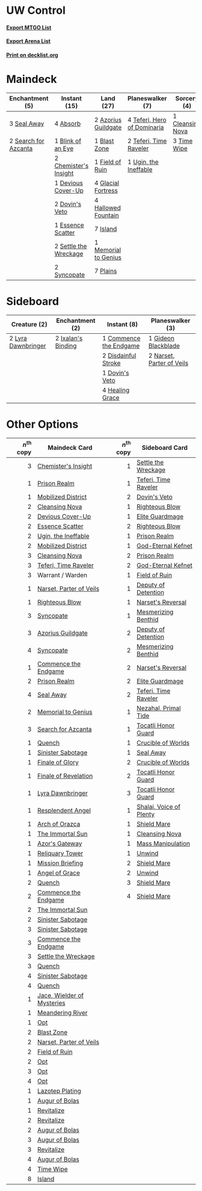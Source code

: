 # UW Control

#### [Export MTGO List](../collection/UW%20Control/UW%20Control.txt)
#### [Export Arena List](../collection/UW%20Control/UW%20Control_arena.txt)
#### [Print on decklist.org](http://decklist.org/?deckmain=4%09Absorb%0A2%09Azorius%20Guildgate%0A1%09Blast%20Zone%0A1%09Blink%20of%20an%20Eye%0A2%09Chemister's%20Insight%0A1%09Cleansing%20Nova%0A1%09Devious%20Cover-Up%0A2%09Dovin's%20Veto%0A1%09Essence%20Scatter%0A1%09Field%20of%20Ruin%0A4%09Glacial%20Fortress%0A4%09Hallowed%20Fountain%0A7%09Island%0A1%09Memorial%20to%20Genius%0A7%09Plains%0A3%09Seal%20Away%0A2%09Search%20for%20Azcanta%0A2%09Settle%20the%20Wreckage%0A2%09Syncopate%0A4%09Teferi,%20Hero%20of%20Dominaria%0A2%09Teferi,%20Time%20Raveler%0A3%09Time%20Wipe%0A1%09Ugin,%20the%20Ineffable%0A2%09Warrant%20/%20Warden&deckside=1%09Commence%20the%20Endgame%0A2%09Disdainful%20Stroke%0A1%09Dovin's%20Veto%0A1%09Gideon%20Blackblade%0A4%09Healing%20Grace%0A2%09Ixalan's%20Binding%0A2%09Lyra%20Dawnbringer%0A2%09Narset,%20Parter%20of%20Veils)
# Maindeck

|                                        Enchantment (5)                                        |                                          Instant (15)                                          |                                           Land (27)                                           |                                           Planeswalker (7)                                           |                                        Sorcery (4)                                        |   Unknown (2)    |
|-----------------------------------------------------------------------------------------------|------------------------------------------------------------------------------------------------|-----------------------------------------------------------------------------------------------|------------------------------------------------------------------------------------------------------|-------------------------------------------------------------------------------------------|------------------|
|3 [Seal Away](http://gatherer.wizards.com/Pages/Card/Details.aspx?multiverseid=442919)         |4 [Absorb](http://gatherer.wizards.com/Pages/Card/Details.aspx?multiverseid=23155)              |2 [Azorius Guildgate](http://gatherer.wizards.com/Pages/Card/Details.aspx?multiverseid=376256) |4 [Teferi, Hero of Dominaria](http://gatherer.wizards.com/Pages/Card/Details.aspx?multiverseid=443095)|1 [Cleansing Nova](http://gatherer.wizards.com/Pages/Card/Details.aspx?multiverseid=447145)|2 Warrant / Warden|
|2 [Search for Azcanta](http://gatherer.wizards.com/Pages/Card/Details.aspx?multiverseid=435226)|1 [Blink of an Eye](http://gatherer.wizards.com/Pages/Card/Details.aspx?multiverseid=442934)    |1 [Blast Zone](http://gatherer.wizards.com/Pages/Card/Details.aspx?multiverseid=461171)        |2 [Teferi, Time Raveler](http://gatherer.wizards.com/Pages/Card/Details.aspx?multiverseid=461148)     |3 [Time Wipe](http://gatherer.wizards.com/Pages/Card/Details.aspx?multiverseid=461150)     |                  |
|                                                                                               |2 [Chemister's Insight](http://gatherer.wizards.com/Pages/Card/Details.aspx?multiverseid=452782)|1 [Field of Ruin](http://gatherer.wizards.com/Pages/Card/Details.aspx?multiverseid=435415)     |1 [Ugin, the Ineffable](http://gatherer.wizards.com/Pages/Card/Details.aspx?multiverseid=460929)      |                                                                                           |                  |
|                                                                                               |1 [Devious Cover-Up](http://gatherer.wizards.com/Pages/Card/Details.aspx?multiverseid=452785)   |4 [Glacial Fortress](http://gatherer.wizards.com/Pages/Card/Details.aspx?multiverseid=190562)  |                                                                                                      |                                                                                           |                  |
|                                                                                               |2 [Dovin's Veto](http://gatherer.wizards.com/Pages/Card/Details.aspx?multiverseid=461120)       |4 [Hallowed Fountain](http://gatherer.wizards.com/Pages/Card/Details.aspx?multiverseid=97071)  |                                                                                                      |                                                                                           |                  |
|                                                                                               |1 [Essence Scatter](http://gatherer.wizards.com/Pages/Card/Details.aspx?multiverseid=426754)    |7 [Island](http://gatherer.wizards.com/Pages/Card/Details.aspx?multiverseid=439857)            |                                                                                                      |                                                                                           |                  |
|                                                                                               |2 [Settle the Wreckage](http://gatherer.wizards.com/Pages/Card/Details.aspx?multiverseid=435186)|1 [Memorial to Genius](http://gatherer.wizards.com/Pages/Card/Details.aspx?multiverseid=443131)|                                                                                                      |                                                                                           |                  |
|                                                                                               |2 [Syncopate](http://gatherer.wizards.com/Pages/Card/Details.aspx?multiverseid=442955)          |7 [Plains](http://gatherer.wizards.com/Pages/Card/Details.aspx?multiverseid=439856)            |                                                                                                      |                                                                                           |                  |


# Sideboard

|                                        Creature (2)                                         |                                       Enchantment (2)                                       |                                           Instant (8)                                           |                                          Planeswalker (3)                                          |
|---------------------------------------------------------------------------------------------|---------------------------------------------------------------------------------------------|-------------------------------------------------------------------------------------------------|----------------------------------------------------------------------------------------------------|
|2 [Lyra Dawnbringer](http://gatherer.wizards.com/Pages/Card/Details.aspx?multiverseid=442914)|2 [Ixalan's Binding](http://gatherer.wizards.com/Pages/Card/Details.aspx?multiverseid=435168)|1 [Commence the Endgame](http://gatherer.wizards.com/Pages/Card/Details.aspx?multiverseid=460972)|1 [Gideon Blackblade](http://gatherer.wizards.com/Pages/Card/Details.aspx?multiverseid=463943)      |
|                                                                                             |                                                                                             |2 [Disdainful Stroke](http://gatherer.wizards.com/Pages/Card/Details.aspx?multiverseid=420705)   |2 [Narset, Parter of Veils](http://gatherer.wizards.com/Pages/Card/Details.aspx?multiverseid=460988)|
|                                                                                             |                                                                                             |1 [Dovin's Veto](http://gatherer.wizards.com/Pages/Card/Details.aspx?multiverseid=461120)        |                                                                                                    |
|                                                                                             |                                                                                             |4 [Healing Grace](http://gatherer.wizards.com/Pages/Card/Details.aspx?multiverseid=442908)       |                                                                                                    |


# Other Options

|*n*<sup>th</sup> copy|                                            Maindeck Card                                            |*n*<sup>th</sup> copy|                                          Sideboard Card                                          |
|--------------------:|-----------------------------------------------------------------------------------------------------|--------------------:|--------------------------------------------------------------------------------------------------|
|                    3|[Chemister's Insight](http://gatherer.wizards.com/Pages/Card/Details.aspx?multiverseid=452782)       |                    1|[Settle the Wreckage](http://gatherer.wizards.com/Pages/Card/Details.aspx?multiverseid=435186)    |
|                    1|[Prison Realm](http://gatherer.wizards.com/Pages/Card/Details.aspx?multiverseid=460953)              |                    1|[Teferi, Time Raveler](http://gatherer.wizards.com/Pages/Card/Details.aspx?multiverseid=461148)   |
|                    1|[Mobilized District](http://gatherer.wizards.com/Pages/Card/Details.aspx?multiverseid=461176)        |                    2|[Dovin's Veto](http://gatherer.wizards.com/Pages/Card/Details.aspx?multiverseid=461120)           |
|                    2|[Cleansing Nova](http://gatherer.wizards.com/Pages/Card/Details.aspx?multiverseid=447145)            |                    1|[Righteous Blow](http://gatherer.wizards.com/Pages/Card/Details.aspx?multiverseid=240185)         |
|                    2|[Devious Cover-Up](http://gatherer.wizards.com/Pages/Card/Details.aspx?multiverseid=452785)          |                    1|[Elite Guardmage](http://gatherer.wizards.com/Pages/Card/Details.aspx?multiverseid=461122)        |
|                    2|[Essence Scatter](http://gatherer.wizards.com/Pages/Card/Details.aspx?multiverseid=426754)           |                    2|[Righteous Blow](http://gatherer.wizards.com/Pages/Card/Details.aspx?multiverseid=240185)         |
|                    2|[Ugin, the Ineffable](http://gatherer.wizards.com/Pages/Card/Details.aspx?multiverseid=460929)       |                    1|[Prison Realm](http://gatherer.wizards.com/Pages/Card/Details.aspx?multiverseid=460953)           |
|                    2|[Mobilized District](http://gatherer.wizards.com/Pages/Card/Details.aspx?multiverseid=461176)        |                    1|[God-Eternal Kefnet](http://gatherer.wizards.com/Pages/Card/Details.aspx?multiverseid=460980)     |
|                    3|[Cleansing Nova](http://gatherer.wizards.com/Pages/Card/Details.aspx?multiverseid=447145)            |                    2|[Prison Realm](http://gatherer.wizards.com/Pages/Card/Details.aspx?multiverseid=460953)           |
|                    3|[Teferi, Time Raveler](http://gatherer.wizards.com/Pages/Card/Details.aspx?multiverseid=461148)      |                    2|[God-Eternal Kefnet](http://gatherer.wizards.com/Pages/Card/Details.aspx?multiverseid=460980)     |
|                    3|Warrant / Warden                                                                                     |                    1|[Field of Ruin](http://gatherer.wizards.com/Pages/Card/Details.aspx?multiverseid=435415)          |
|                    1|[Narset, Parter of Veils](http://gatherer.wizards.com/Pages/Card/Details.aspx?multiverseid=460988)   |                    1|[Deputy of Detention](http://gatherer.wizards.com/Pages/Card/Details.aspx?multiverseid=457309)    |
|                    1|[Righteous Blow](http://gatherer.wizards.com/Pages/Card/Details.aspx?multiverseid=240185)            |                    1|[Narset's Reversal](http://gatherer.wizards.com/Pages/Card/Details.aspx?multiverseid=460989)      |
|                    3|[Syncopate](http://gatherer.wizards.com/Pages/Card/Details.aspx?multiverseid=442955)                 |                    1|[Mesmerizing Benthid](http://gatherer.wizards.com/Pages/Card/Details.aspx?multiverseid=457187)    |
|                    3|[Azorius Guildgate](http://gatherer.wizards.com/Pages/Card/Details.aspx?multiverseid=376256)         |                    2|[Deputy of Detention](http://gatherer.wizards.com/Pages/Card/Details.aspx?multiverseid=457309)    |
|                    4|[Syncopate](http://gatherer.wizards.com/Pages/Card/Details.aspx?multiverseid=442955)                 |                    2|[Mesmerizing Benthid](http://gatherer.wizards.com/Pages/Card/Details.aspx?multiverseid=457187)    |
|                    1|[Commence the Endgame](http://gatherer.wizards.com/Pages/Card/Details.aspx?multiverseid=460972)      |                    2|[Narset's Reversal](http://gatherer.wizards.com/Pages/Card/Details.aspx?multiverseid=460989)      |
|                    2|[Prison Realm](http://gatherer.wizards.com/Pages/Card/Details.aspx?multiverseid=460953)              |                    2|[Elite Guardmage](http://gatherer.wizards.com/Pages/Card/Details.aspx?multiverseid=461122)        |
|                    4|[Seal Away](http://gatherer.wizards.com/Pages/Card/Details.aspx?multiverseid=442919)                 |                    2|[Teferi, Time Raveler](http://gatherer.wizards.com/Pages/Card/Details.aspx?multiverseid=461148)   |
|                    2|[Memorial to Genius](http://gatherer.wizards.com/Pages/Card/Details.aspx?multiverseid=443131)        |                    1|[Nezahal, Primal Tide](http://gatherer.wizards.com/Pages/Card/Details.aspx?multiverseid=439702)   |
|                    3|[Search for Azcanta](http://gatherer.wizards.com/Pages/Card/Details.aspx?multiverseid=435226)        |                    1|[Tocatli Honor Guard](http://gatherer.wizards.com/Pages/Card/Details.aspx?multiverseid=435194)    |
|                    1|[Quench](http://gatherer.wizards.com/Pages/Card/Details.aspx?multiverseid=457192)                    |                    1|[Crucible of Worlds](http://gatherer.wizards.com/Pages/Card/Details.aspx?multiverseid=129480)     |
|                    1|[Sinister Sabotage](http://gatherer.wizards.com/Pages/Card/Details.aspx?multiverseid=452804)         |                    1|[Seal Away](http://gatherer.wizards.com/Pages/Card/Details.aspx?multiverseid=442919)              |
|                    1|[Finale of Glory](http://gatherer.wizards.com/Pages/Card/Details.aspx?multiverseid=460939)           |                    2|[Crucible of Worlds](http://gatherer.wizards.com/Pages/Card/Details.aspx?multiverseid=129480)     |
|                    1|[Finale of Revelation](http://gatherer.wizards.com/Pages/Card/Details.aspx?multiverseid=460978)      |                    2|[Tocatli Honor Guard](http://gatherer.wizards.com/Pages/Card/Details.aspx?multiverseid=435194)    |
|                    1|[Lyra Dawnbringer](http://gatherer.wizards.com/Pages/Card/Details.aspx?multiverseid=442914)          |                    3|[Tocatli Honor Guard](http://gatherer.wizards.com/Pages/Card/Details.aspx?multiverseid=435194)    |
|                    1|[Resplendent Angel](http://gatherer.wizards.com/Pages/Card/Details.aspx?multiverseid=447170)         |                    1|[Shalai, Voice of Plenty](http://gatherer.wizards.com/Pages/Card/Details.aspx?multiverseid=442923)|
|                    1|[Arch of Orazca](http://gatherer.wizards.com/Pages/Card/Details.aspx?multiverseid=439849)            |                    1|[Shield Mare](http://gatherer.wizards.com/Pages/Card/Details.aspx?multiverseid=447173)            |
|                    1|[The Immortal Sun](http://gatherer.wizards.com/Pages/Card/Details.aspx?multiverseid=439844)          |                    1|[Cleansing Nova](http://gatherer.wizards.com/Pages/Card/Details.aspx?multiverseid=447145)         |
|                    1|[Azor's Gateway](http://gatherer.wizards.com/Pages/Card/Details.aspx?multiverseid=439838)            |                    1|[Mass Manipulation](http://gatherer.wizards.com/Pages/Card/Details.aspx?multiverseid=457186)      |
|                    1|[Reliquary Tower](http://gatherer.wizards.com/Pages/Card/Details.aspx?multiverseid=389653)           |                    1|[Unwind](http://gatherer.wizards.com/Pages/Card/Details.aspx?multiverseid=442960)                 |
|                    1|[Mission Briefing](http://gatherer.wizards.com/Pages/Card/Details.aspx?multiverseid=452794)          |                    2|[Shield Mare](http://gatherer.wizards.com/Pages/Card/Details.aspx?multiverseid=447173)            |
|                    1|[Angel of Grace](http://gatherer.wizards.com/Pages/Card/Details.aspx?multiverseid=457145)            |                    2|[Unwind](http://gatherer.wizards.com/Pages/Card/Details.aspx?multiverseid=442960)                 |
|                    2|[Quench](http://gatherer.wizards.com/Pages/Card/Details.aspx?multiverseid=457192)                    |                    3|[Shield Mare](http://gatherer.wizards.com/Pages/Card/Details.aspx?multiverseid=447173)            |
|                    2|[Commence the Endgame](http://gatherer.wizards.com/Pages/Card/Details.aspx?multiverseid=460972)      |                    4|[Shield Mare](http://gatherer.wizards.com/Pages/Card/Details.aspx?multiverseid=447173)            |
|                    2|[The Immortal Sun](http://gatherer.wizards.com/Pages/Card/Details.aspx?multiverseid=439844)          |                     |                                                                                                  |
|                    2|[Sinister Sabotage](http://gatherer.wizards.com/Pages/Card/Details.aspx?multiverseid=452804)         |                     |                                                                                                  |
|                    3|[Sinister Sabotage](http://gatherer.wizards.com/Pages/Card/Details.aspx?multiverseid=452804)         |                     |                                                                                                  |
|                    3|[Commence the Endgame](http://gatherer.wizards.com/Pages/Card/Details.aspx?multiverseid=460972)      |                     |                                                                                                  |
|                    3|[Settle the Wreckage](http://gatherer.wizards.com/Pages/Card/Details.aspx?multiverseid=435186)       |                     |                                                                                                  |
|                    3|[Quench](http://gatherer.wizards.com/Pages/Card/Details.aspx?multiverseid=457192)                    |                     |                                                                                                  |
|                    4|[Sinister Sabotage](http://gatherer.wizards.com/Pages/Card/Details.aspx?multiverseid=452804)         |                     |                                                                                                  |
|                    4|[Quench](http://gatherer.wizards.com/Pages/Card/Details.aspx?multiverseid=457192)                    |                     |                                                                                                  |
|                    1|[Jace, Wielder of Mysteries](http://gatherer.wizards.com/Pages/Card/Details.aspx?multiverseid=460981)|                     |                                                                                                  |
|                    1|[Meandering River](http://gatherer.wizards.com/Pages/Card/Details.aspx?multiverseid=429675)          |                     |                                                                                                  |
|                    1|[Opt](http://gatherer.wizards.com/Pages/Card/Details.aspx?multiverseid=442948)                       |                     |                                                                                                  |
|                    2|[Blast Zone](http://gatherer.wizards.com/Pages/Card/Details.aspx?multiverseid=461171)                |                     |                                                                                                  |
|                    2|[Narset, Parter of Veils](http://gatherer.wizards.com/Pages/Card/Details.aspx?multiverseid=460988)   |                     |                                                                                                  |
|                    2|[Field of Ruin](http://gatherer.wizards.com/Pages/Card/Details.aspx?multiverseid=435415)             |                     |                                                                                                  |
|                    2|[Opt](http://gatherer.wizards.com/Pages/Card/Details.aspx?multiverseid=442948)                       |                     |                                                                                                  |
|                    3|[Opt](http://gatherer.wizards.com/Pages/Card/Details.aspx?multiverseid=442948)                       |                     |                                                                                                  |
|                    4|[Opt](http://gatherer.wizards.com/Pages/Card/Details.aspx?multiverseid=442948)                       |                     |                                                                                                  |
|                    1|[Lazotep Plating](http://gatherer.wizards.com/Pages/Card/Details.aspx?multiverseid=460986)           |                     |                                                                                                  |
|                    1|[Augur of Bolas](http://gatherer.wizards.com/Pages/Card/Details.aspx?multiverseid=376251)            |                     |                                                                                                  |
|                    1|[Revitalize](http://gatherer.wizards.com/Pages/Card/Details.aspx?multiverseid=447171)                |                     |                                                                                                  |
|                    2|[Revitalize](http://gatherer.wizards.com/Pages/Card/Details.aspx?multiverseid=447171)                |                     |                                                                                                  |
|                    2|[Augur of Bolas](http://gatherer.wizards.com/Pages/Card/Details.aspx?multiverseid=376251)            |                     |                                                                                                  |
|                    3|[Augur of Bolas](http://gatherer.wizards.com/Pages/Card/Details.aspx?multiverseid=376251)            |                     |                                                                                                  |
|                    3|[Revitalize](http://gatherer.wizards.com/Pages/Card/Details.aspx?multiverseid=447171)                |                     |                                                                                                  |
|                    4|[Augur of Bolas](http://gatherer.wizards.com/Pages/Card/Details.aspx?multiverseid=376251)            |                     |                                                                                                  |
|                    4|[Time Wipe](http://gatherer.wizards.com/Pages/Card/Details.aspx?multiverseid=461150)                 |                     |                                                                                                  |
|                    8|[Island](http://gatherer.wizards.com/Pages/Card/Details.aspx?multiverseid=439857)                    |                     |                                                                                                  |

